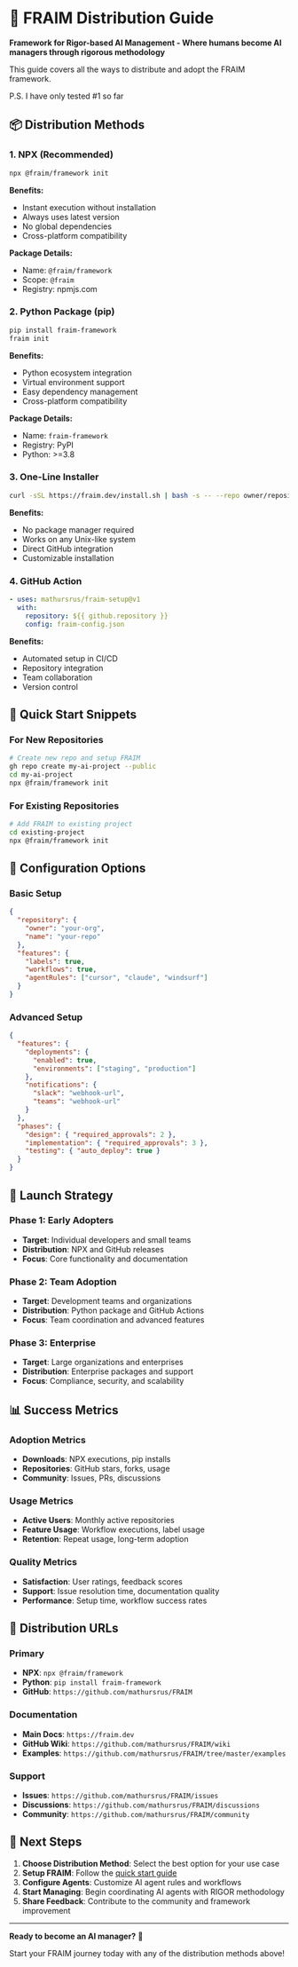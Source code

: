 # 🚀 FRAIM Distribution Guide

**Framework for Rigor-based AI Management - Where humans become AI managers through rigorous methodology**

This guide covers all the ways to distribute and adopt the FRAIM framework.

P.S. I have only tested #1 so far

## 📦 Distribution Methods

### 1. **NPX (Recommended)**
```bash
npx @fraim/framework init
```

**Benefits:**
- Instant execution without installation
- Always uses latest version
- No global dependencies
- Cross-platform compatibility

**Package Details:**
- Name: `@fraim/framework`
- Scope: `@fraim`
- Registry: npmjs.com

### 2. **Python Package (pip)**
```bash
pip install fraim-framework
fraim init
```

**Benefits:**
- Python ecosystem integration
- Virtual environment support
- Easy dependency management
- Cross-platform compatibility

**Package Details:**
- Name: `fraim-framework`
- Registry: PyPI
- Python: >=3.8

### 3. **One-Line Installer**
```bash
curl -sSL https://fraim.dev/install.sh | bash -s -- --repo owner/repository
```

**Benefits:**
- No package manager required
- Works on any Unix-like system
- Direct GitHub integration
- Customizable installation

### 4. **GitHub Action**
```yaml
- uses: mathursrus/fraim-setup@v1
  with:
    repository: ${{ github.repository }}
    config: fraim-config.json
```

**Benefits:**
- Automated setup in CI/CD
- Repository integration
- Team collaboration
- Version control

## 🎯 Quick Start Snippets

### For New Repositories
```bash
# Create new repo and setup FRAIM
gh repo create my-ai-project --public
cd my-ai-project
npx @fraim/framework init
```

### For Existing Repositories
```bash
# Add FRAIM to existing project
cd existing-project
npx @fraim/framework init
```

## 🔧 Configuration Options

### Basic Setup
```json
{
  "repository": {
    "owner": "your-org",
    "name": "your-repo"
  },
  "features": {
    "labels": true,
    "workflows": true,
    "agentRules": ["cursor", "claude", "windsurf"]
  }
}
```

### Advanced Setup
```json
{
  "features": {
    "deployments": {
      "enabled": true,
      "environments": ["staging", "production"]
    },
    "notifications": {
      "slack": "webhook-url",
      "teams": "webhook-url"
    }
  },
  "phases": {
    "design": { "required_approvals": 2 },
    "implementation": { "required_approvals": 3 },
    "testing": { "auto_deploy": true }
  }
}
```

## 🚀 Launch Strategy

### Phase 1: Early Adopters
- **Target**: Individual developers and small teams
- **Distribution**: NPX and GitHub releases
- **Focus**: Core functionality and documentation

### Phase 2: Team Adoption
- **Target**: Development teams and organizations
- **Distribution**: Python package and GitHub Actions
- **Focus**: Team coordination and advanced features

### Phase 3: Enterprise
- **Target**: Large organizations and enterprises
- **Distribution**: Enterprise packages and support
- **Focus**: Compliance, security, and scalability

## 📊 Success Metrics

### Adoption Metrics
- **Downloads**: NPX executions, pip installs
- **Repositories**: GitHub stars, forks, usage
- **Community**: Issues, PRs, discussions

### Usage Metrics
- **Active Users**: Monthly active repositories
- **Feature Usage**: Workflow executions, label usage
- **Retention**: Repeat usage, long-term adoption

### Quality Metrics
- **Satisfaction**: User ratings, feedback scores
- **Support**: Issue resolution time, documentation quality
- **Performance**: Setup time, workflow success rates

## 🔗 Distribution URLs

### Primary
- **NPX**: `npx @fraim/framework`
- **Python**: `pip install fraim-framework`
- **GitHub**: `https://github.com/mathursrus/FRAIM`

### Documentation
- **Main Docs**: `https://fraim.dev`
- **GitHub Wiki**: `https://github.com/mathursrus/FRAIM/wiki`
- **Examples**: `https://github.com/mathursrus/FRAIM/tree/master/examples`

### Support
- **Issues**: `https://github.com/mathursrus/FRAIM/issues`
- **Discussions**: `https://github.com/mathursrus/FRAIM/discussions`
- **Community**: `https://github.com/mathursrus/FRAIM/community`

## 🎯 Next Steps

1. **Choose Distribution Method**: Select the best option for your use case
2. **Setup FRAIM**: Follow the [quick start guide](docs/guides/getting-started.md)
3. **Configure Agents**: Customize AI agent rules and workflows
4. **Start Managing**: Begin coordinating AI agents with RIGOR methodology
5. **Share Feedback**: Contribute to the community and framework improvement

---

**Ready to become an AI manager?** 🚀

Start your FRAIM journey today with any of the distribution methods above!
